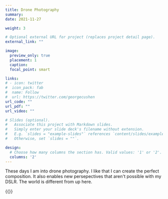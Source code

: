 ```yaml
---
title: Drone Photography 
summary: 
date: 2021-11-27

weight: 3

# Optional external URL for project (replaces project detail page).
external_link: ""

image:
  preview_only: true
  placement: 1
  caption: 
  focal_point: smart

links:
# - icon: twitter
#  icon_pack: fab
#  name: Follow
#  url: https://twitter.com/georgecushen
url_code: ""
url_pdf: ""
url_video: ""

# Slides (optional).
#   Associate this project with Markdown slides.
#   Simply enter your slide deck's filename without extension.
#   E.g. `slides = "example-slides"` references `content/slides/example-slides.md`.
#   Otherwise, set `slides = ""`.

design:
  # Choose how many columns the section has. Valid values: '1' or '2'.
  columns: '2'
---
```


These days I am into drone photography. I like that I can create the perfect composition. It also enables new persepectives that aren't possible with my DSLR. The world is different from up here.

{{<gallery album="photography/drone_2021">}}